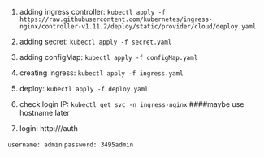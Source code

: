 1. adding ingress controller:
`kubectl apply -f https://raw.githubusercontent.com/kubernetes/ingress-nginx/controller-v1.11.2/deploy/static/provider/cloud/deploy.yaml`

2. adding secret:
`kubectl apply -f secret.yaml`

3. adding configMap:
`kubectl apply -f configMap.yaml`

4. creating ingress:
`kubectl apply -f ingress.yaml`

5. deploy:
`kubectl apply -f deploy.yaml`

6. check login IP:
`kubectl get svc -n ingress-nginx`  ####maybe use hostname later

7. login:
http://<EXTERNAL-IP>/auth

`username: admin`
`password: 3495admin`


